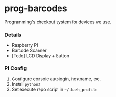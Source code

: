 # prog-barcodes

Programming's checkout system for devices we use.

### Details
- Raspberry PI
- Barcode Scanner
- [Todo] LCD Display + Button

### PI Config
1. Configure console autologin, hostname, etc.
2. Install `python3`
3. Set execute repo script in `~/.bash_profile`
